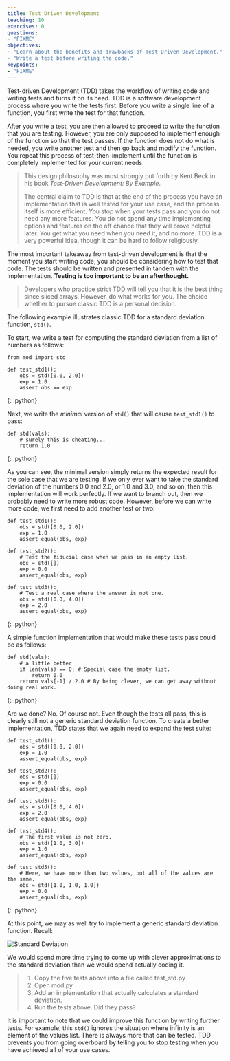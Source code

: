 ```yaml
---
title: Test Driven Development
teaching: 10
exercises: 0
questions:
- "FIXME"
objectives:
- "Learn about the benefits and drawbacks of Test Driven Development."
- "Write a test before writing the code."
keypoints:
- "FIXME"
---
```


Test-driven Development (TDD) takes the workflow of writing code and writing
tests and turns it on its head. TDD is a software development process where you
write the tests first. Before you write a single line of a function, you
first write the test for that function.

After you write a test, you are then allowed to proceed to write the function
that you are testing.  However, you are only supposed to implement enough of
the function so that the test passes. If the function does not do what is
needed, you write another test and then go back and modify the function.  You
repeat this process of test-then-implement until the function is completely
implemented for your current needs.

> This design philosophy was most strongly put forth by Kent Beck in his book
> _Test-Driven  Development: By Example_.
>
> The central claim to TDD is that at the end of the process you have an
> implementation that is well tested for your use case, and the process itself is
> more efficient. You stop when your tests pass and you do not need any more
> features. You do not spend any time implementing options and features on the off
> chance that they will prove helpful later. You get what you need when you need it,
> and no more. TDD is a very powerful idea, though it can be hard to follow religiously.

The most important takeaway from test-driven development is that the moment
you start writing code, you should be considering how to test that code. The
tests should be written and presented in tandem with the implementation. **Testing
is too important to be an afterthought.**

> Developers who practice strict TDD will tell you that it is the best thing since
> sliced arrays. However, do what works for you. The choice whether to pursue
> classic TDD is a personal decision.

The following example illustrates classic TDD for a standard deviation
function, `std()`.

To start, we write a test for computing the standard deviation from
a list of numbers as follows:

~~~
from mod import std

def test_std1():
    obs = std([0.0, 2.0])
    exp = 1.0
    assert obs == exp
~~~
{: .python}

Next, we write the _minimal_ version of `std()` that will cause `test_std1()` to
pass:

~~~
def std(vals):
    # surely this is cheating...
    return 1.0
~~~
{: .python}

As you can see, the minimal version simply returns the expected result for the
sole case that we are testing.  If we only ever want to take the standard
deviation of the numbers 0.0 and 2.0, or 1.0 and 3.0, and so on, then this
implementation will work perfectly. If we want to branch out, then we probably
need to write more robust code.  However, before we can write more code, we first
need to add another test or two:

~~~
def test_std1():
    obs = std([0.0, 2.0])
    exp = 1.0
    assert_equal(obs, exp)

def test_std2():
    # Test the fiducial case when we pass in an empty list.
    obs = std([])
    exp = 0.0
    assert_equal(obs, exp)

def test_std3():
    # Test a real case where the answer is not one.
    obs = std([0.0, 4.0])
    exp = 2.0
    assert_equal(obs, exp)
~~~
{: .python}

A simple function implementation that would make these tests pass could be as follows:

~~~
def std(vals):
    # a little better
    if len(vals) == 0: # Special case the empty list.
        return 0.0
    return vals[-1] / 2.0 # By being clever, we can get away without doing real work.
~~~
{: .python}

Are we done? No. Of course not. Even though the tests all pass, this is clearly
still not a generic standard deviation function. To create a better
implementation, TDD states that we again need to expand the test suite:

~~~
def test_std1():
    obs = std([0.0, 2.0])
    exp = 1.0
    assert_equal(obs, exp)

def test_std2():
    obs = std([])
    exp = 0.0
    assert_equal(obs, exp)

def test_std3():
    obs = std([0.0, 4.0])
    exp = 2.0
    assert_equal(obs, exp)

def test_std4():
    # The first value is not zero.
    obs = std([1.0, 3.0])
    exp = 1.0
    assert_equal(obs, exp)

def test_std5():
    # Here, we have more than two values, but all of the values are the same.
    obs = std([1.0, 1.0, 1.0])
    exp = 0.0
    assert_equal(obs, exp)
~~~
{: .python}

At this point, we may as well try to implement a generic standard deviation
function. Recall:

![Standard Deviation](img/std.png)

We would spend more time trying to come up with clever
approximations to the standard deviation than we would spend actually coding it.

> 1. Copy the five tests above into a file called test_std.py
> 2. Open mod.py
> 3. Add an implementation that actually calculates a standard deviation.
> 4. Run the tests above. Did they pass?

It is important to note that we could improve this function by
writing further tests.  For example, this `std()` ignores the situation where infinity
is an element of the values list. There is always more that can be tested.  TDD
prevents you from going overboard by telling you to stop testing when you
have achieved all of your use cases.
